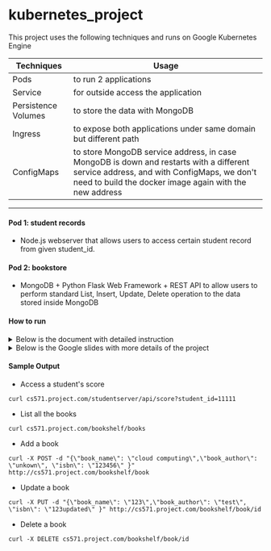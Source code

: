 # kubernetes_project
This project uses the following techniques and runs on Google Kubernetes Engine

Techniques           | Usage
-------------------- | ---------------------
Pods                 | to run 2 applications
Service              | for outside access the application
Persistence Volumes  | to store the data with MongoDB
Ingress              | to expose both applications under same domain but different path
ConfigMaps           | to store MongoDB service address, in case MongoDB is down and restarts with a different service address, and with ConfigMaps, we don't need to build the docker image again with the new address
 ---
#### Pod 1: student records ####
- Node.js webserver that allows users to access certain student record from given student_id.
#### Pod 2: bookstore ####
- MongoDB + Python Flask Web Framework + REST API to allow users to perform standard List, Insert, Update, Delete operation to the data stored inside MongoDB

#### How to run ####
<details>
<summary>Below is the document with detailed instruction</summary>
<a href=""> document</a>
</details>

<details>
<summary>Below is the Google slides with more details of the project</summary>
<a href=""> Slides</a>
</details>

#### Sample Output ####

- Access a student's score
```
curl cs571.project.com/studentserver/api/score?student_id=11111
```

- List all the books
```
curl cs571.project.com/bookshelf/books
```

- Add a book
```
curl -X POST -d "{\"book_name\": \"cloud computing\",\"book_author\": \"unkown\", \"isbn\": \"123456\" }" http://cs571.project.com/bookshelf/book
```


- Update a book
```
curl -X PUT -d "{\"book_name\": \"123\",\"book_author\": \"test\", \"isbn\": \"123updated\" }" http://cs571.project.com/bookshelf/book/id
```

- Delete a book
```
curl -X DELETE cs571.project.com/bookshelf/book/id
```

